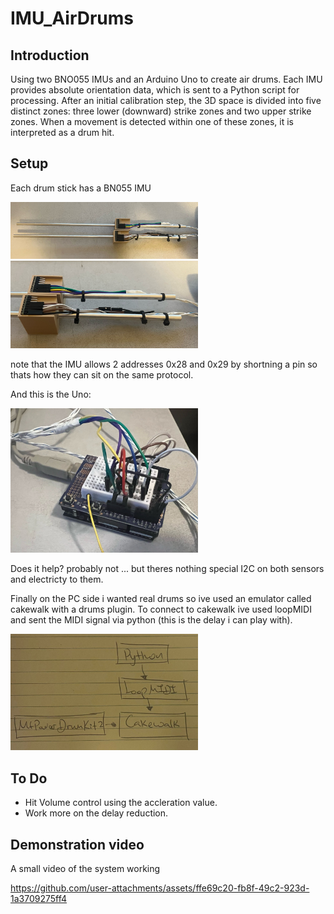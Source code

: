 # IMU_AirDrums

## Introduction
Using two BNO055 IMUs and an Arduino Uno to create air drums.
Each IMU provides absolute orientation data, which is sent to a Python script for processing.
After an initial calibration step, the 3D space is divided into five distinct zones: three lower (downward) strike zones and two upper strike zones.
When a movement is detected within one of these zones, it is interpreted as a drum hit.

## Setup
Each drum stick has a BN055 IMU 
<p float="left">
  <img src="./filesForGit/SticksView1.jpg" width="300" />
  <img src="./filesForGit/SticksView2.jpg" width="300" /> 
</p>
note that the IMU allows 2 addresses 0x28 and 0x29 by shortning a pin so thats how they can sit on the same protocol.

And this is the Uno: 
<p float="left">
  <img src="./filesForGit/UnoWire.jpg" width="300" />
</p>
Does it help? probably not ... but theres nothing special I2C on both sensors and electricty to them.

Finally on the PC side i wanted real drums so ive used an emulator called cakewalk with a drums plugin.
To connect to cakewalk ive used loopMIDI and sent the MIDI signal via python (this is the delay i can play with). 
<p float="left">
  <img src="./filesForGit/Architecture.jpg" width="300" />
</p>

## To Do
- Hit Volume control using the accleration value.
- Work more on the delay reduction.

## Demonstration video
A small video of the system working

https://github.com/user-attachments/assets/ffe69c20-fb8f-49c2-923d-1a3709275ff4










